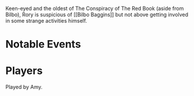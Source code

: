 Keen-eyed and the oldest of The Conspiracy of The Red Book (aside from Bilbo), Rory is suspicious of [[Bilbo Baggins]] but not above getting involved in some strange activities himself.

# Notable Events

# Players
Played by Amy.